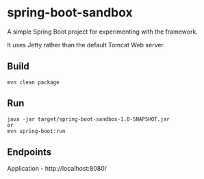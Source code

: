 spring-boot-sandbox
====

A simple Spring Boot project for experimenting with the framework.

It uses Jetty rather than the default Tomcat Web server.

Build
----
```
mvn clean package
```

Run
----
```
java -jar target/spring-boot-sandbox-1.0-SNAPSHOT.jar
or
mvn spring-boot:run
```

Endpoints
----
Application - http://localhost:8080/

